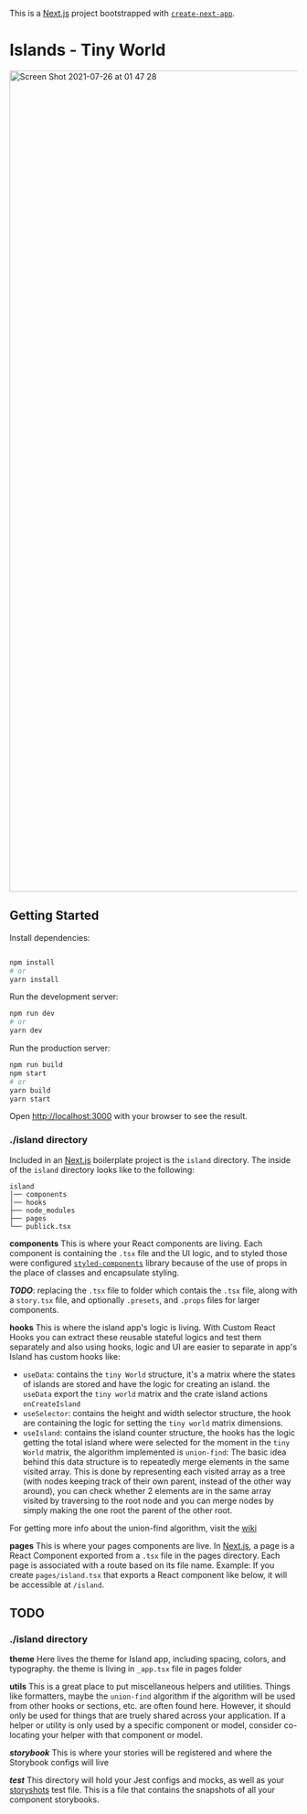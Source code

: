 This is a [Next.js](https://nextjs.org/) project bootstrapped with [`create-next-app`](https://github.com/vercel/next.js/tree/canary/packages/create-next-app).

# Islands - Tiny World

<img width="1437" alt="Screen Shot 2021-07-26 at 01 47 28" src="https://user-images.githubusercontent.com/882516/126934468-63c51e7a-075a-4a6a-b2cd-1cd6652b8b5e.png">

## Getting Started

Install dependencies:

```bash

npm install
# or
yarn install
```

Run the development server:

```bash
npm run dev
# or
yarn dev
```

Run the production server:

```bash
npm run build
npm start
# or
yarn build
yarn start
```

Open [http://localhost:3000](http://localhost:3000) with your browser to see the result.

### ./island directory

Included in an [Next.js](https://nextjs.org/) boilerplate project is the `island` directory.
The inside of the `island` directory looks like to the following:

```
island
│── components
│── hooks
├── node_modules
├── pages
└── publick.tsx
```

**components**
This is where your React components are living. Each component is containing the `.tsx` file and the UI logic, and to styled those were configured [`styled-components`](https://styled-components.com/) library because of the use of props in the place of classes and encapsulate styling.

***TODO***: replacing the `.tsx` file to folder which contais the `.tsx` file, along with a `story.tsx` file, and optionally `.presets`, and `.props` files for larger components.

**hooks**
This is where the island app's logic is living. With Custom React Hooks you can extract these reusable stateful logics and test them separately and also using hooks, logic and UI are easier to separate
in app's Island has custom hooks like: 
* `useData`: contains the  `tiny World` structure, it's a matrix where the states of islands are stored and have the logic for creating an island. the `useData` export the `tiny world` matrix and the crate island actions `onCreateIsland`
* `useSelector`: contains the height and width selector structure, the hook are containing the logic for setting the `tiny world` matrix dimensions. 
* `useIsland`: contains the island counter structure, the hooks has the logic getting the total island where were selected for the moment in the `tiny World` matrix, the algorithm implemented is `union-find`:
The basic idea behind this data structure is to repeatedly merge elements in the same visited array. This is done by representing each visited array as a tree (with nodes keeping track of their own parent, instead of the other way around), you can check whether 2 elements are in the same array visited by traversing to the root node and you can merge nodes by simply making the one root the parent of the other root.

For getting more info about the union-find algorithm, visit the [wiki](https://en.wikipedia.org/wiki/Disjoint-set_data_structure)

**pages**
This is where your pages components are live. In [Next.js](https://nextjs.org/), a page is a React Component exported from a `.tsx` file in the pages directory. Each page is associated with a route based on its file name. Example: If you create `pages/island.tsx` that exports a React component like below, it will be accessible at `/island`.

## TODO

### ./island directory

**theme**
Here lives the theme for Island app, including spacing, colors, and typography.
the theme is living in `_app.tsx` file in pages folder

**utils**
This is a great place to put miscellaneous helpers and utilities. Things like formatters, maybe the `union-find` algorithm if the algorithm will be used from other hooks or sections, etc. are often found here. However, it should only be used for things that are truely shared across your application. If a helper or utility is only used by a specific component or model, consider co-locating your helper with that component or model.

***storybook***
This is where your stories will be registered and where the Storybook configs will live

***test***
This directory will hold your Jest configs and mocks, as well as your [storyshots](https://github.com/storybooks/storybook/tree/master/addons/storyshots) test file. This is a file that contains the snapshots of all your component storybooks.

